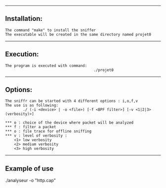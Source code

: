 -------------
Installation:
-------------
	The command "make" to install the sniffer
	The executable will be created in the same directory named projet0

------------
Execution:
------------
	The program is executed with command:
											./projet0

------------
Options:
------------
	The sniffr can be started with 4 different options : i,o,f,v
	The use is as following:
			./ (-i <device> | -o <file>) [-f <BPF filter>] [-v <1|2|3>(verbosity)>]

	*** o : choice of the device where packet will be analyzed
	*** f : filter a packet
	*** o : file trace for offline sniffing
	*** v : level of verbosity :
		<1> low verbosity
		<2> medium verbosity
		<3> high verbosity

----------------------
Example of use
----------------------
./analyseur -o "http.cap"
